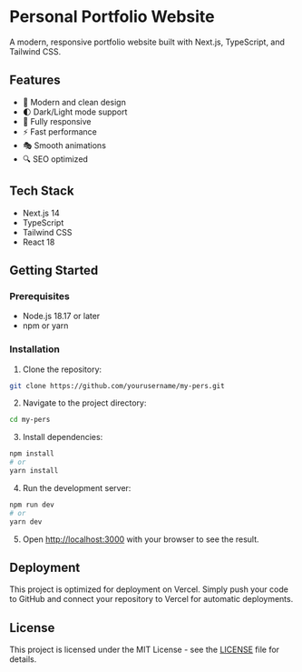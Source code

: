 # Personal Portfolio Website

A modern, responsive portfolio website built with Next.js, TypeScript, and Tailwind CSS.

## Features

- 🎨 Modern and clean design
- 🌓 Dark/Light mode support
- 📱 Fully responsive
- ⚡ Fast performance
- 🎭 Smooth animations
- 🔍 SEO optimized

## Tech Stack

- Next.js 14
- TypeScript
- Tailwind CSS
- React 18

## Getting Started

### Prerequisites

- Node.js 18.17 or later
- npm or yarn

### Installation

1. Clone the repository:
```bash
git clone https://github.com/yourusername/my-pers.git
```

2. Navigate to the project directory:
```bash
cd my-pers
```

3. Install dependencies:
```bash
npm install
# or
yarn install
```

4. Run the development server:
```bash
npm run dev
# or
yarn dev
```

5. Open [http://localhost:3000](http://localhost:3000) with your browser to see the result.

## Deployment

This project is optimized for deployment on Vercel. Simply push your code to GitHub and connect your repository to Vercel for automatic deployments.

## License

This project is licensed under the MIT License - see the [LICENSE](LICENSE) file for details.
